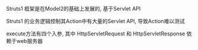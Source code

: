 Struts1 框架是在Model2的基础上发展的, 基于Servlet API

Struts1 的业务逻辑控制其Action中有大量的Servlet API, 导致Action难以测试

execute方法有四个入参, 其中 HttpServletRequest 和 HttpServletResponse 依赖于web服务器

